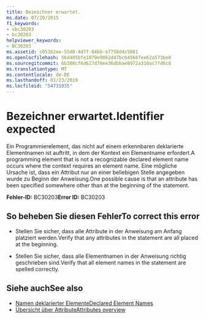 ```yaml
---
title: Bezeichner erwartet.
ms.date: 07/20/2015
f1_keywords:
- vbc30203
- bc30203
helpviewer_keywords:
- BC30203
ms.assetid: c05162ee-55d0-4d7f-84bb-e7758d4c5081
ms.openlocfilehash: 56d405bfe1079e9862d47bc64566fee62a573be0
ms.sourcegitcommit: 6b308cf6d627d78ee36dbbae8972a310ac7fd6c8
ms.translationtype: MT
ms.contentlocale: de-DE
ms.lasthandoff: 01/23/2019
ms.locfileid: "54731035"
---
```

# <a name="identifier-expected"></a><span data-ttu-id="2e030-102">Bezeichner erwartet.</span><span class="sxs-lookup"><span data-stu-id="2e030-102">Identifier expected</span></span>
<span data-ttu-id="2e030-103">Ein Programmierelement, das nicht auf einem erkennbaren deklarierte Elementnamen ist auftritt, in dem der Kontext ein Elementname erfordert.</span><span class="sxs-lookup"><span data-stu-id="2e030-103">A programming element that is not a recognizable declared element name occurs where the context requires an element name.</span></span> <span data-ttu-id="2e030-104">Eine mögliche Ursache ist, dass ein Attribut nur an einer beliebigen Stelle angegeben wurde zu Beginn der Anweisung.</span><span class="sxs-lookup"><span data-stu-id="2e030-104">One possible cause is that an attribute has been specified somewhere other than at the beginning of the statement.</span></span>  
  
 <span data-ttu-id="2e030-105">**Fehler-ID:** BC30203</span><span class="sxs-lookup"><span data-stu-id="2e030-105">**Error ID:** BC30203</span></span>  
  
## <a name="to-correct-this-error"></a><span data-ttu-id="2e030-106">So beheben Sie diesen Fehler</span><span class="sxs-lookup"><span data-stu-id="2e030-106">To correct this error</span></span>  
  
-   <span data-ttu-id="2e030-107">Stellen Sie sicher, dass alle Attribute in der Anweisung am Anfang platziert werden.</span><span class="sxs-lookup"><span data-stu-id="2e030-107">Verify that any attributes in the statement are all placed at the beginning.</span></span>  
  
-   <span data-ttu-id="2e030-108">Stellen Sie sicher, dass alle Elementnamen in der Anweisung richtig geschrieben sind.</span><span class="sxs-lookup"><span data-stu-id="2e030-108">Verify that all element names in the statement are spelled correctly.</span></span>  
  
## <a name="see-also"></a><span data-ttu-id="2e030-109">Siehe auch</span><span class="sxs-lookup"><span data-stu-id="2e030-109">See also</span></span>
- [<span data-ttu-id="2e030-110">Namen deklarierter Elemente</span><span class="sxs-lookup"><span data-stu-id="2e030-110">Declared Element Names</span></span>](../../../visual-basic/programming-guide/language-features/declared-elements/declared-element-names.md)
- [<span data-ttu-id="2e030-111">Übersicht über Attribute</span><span class="sxs-lookup"><span data-stu-id="2e030-111">Attributes overview</span></span>](../../../visual-basic/programming-guide/concepts/attributes/index.md)

